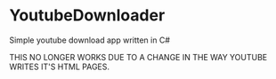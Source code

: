 # YoutubeDownloader
Simple youtube download app written in C#

THIS NO LONGER WORKS DUE TO A CHANGE IN THE WAY YOUTUBE WRITES IT'S HTML PAGES.
